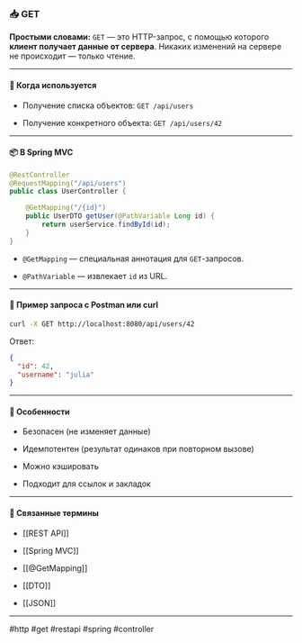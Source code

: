 ### 📥 **GET**

**Простыми словами:** `GET` — это HTTP-запрос, с помощью которого **клиент получает данные от сервера**. Никаких изменений на сервере не происходит — только чтение.

---

#### 🧠 **Когда используется**

- Получение списка объектов: `GET /api/users`
    
- Получение конкретного объекта: `GET /api/users/42`
    

---

#### 📦 **В Spring MVC**

```java
@RestController
@RequestMapping("/api/users")
public class UserController {

    @GetMapping("/{id}")
    public UserDTO getUser(@PathVariable Long id) {
        return userService.findById(id);
    }
}
```

- `@GetMapping` — специальная аннотация для `GET`-запросов.
    
- `@PathVariable` — извлекает `id` из URL.
    

---

#### 🧪 **Пример запроса с Postman или curl**

```bash
curl -X GET http://localhost:8080/api/users/42
```

Ответ:

```json
{
  "id": 42,
  "username": "julia"
}
```

---

#### 🧷 **Особенности**

- Безопасен (не изменяет данные)
    
- Идемпотентен (результат одинаков при повторном вызове)
    
- Можно кэшировать
    
- Подходит для ссылок и закладок
    

---

#### 🔗 **Связанные термины**

- [[REST API]]
    
- [[Spring MVC]]
    
- [[@GetMapping]]
    
- [[DTO]]
    
- [[JSON]]
    

---

#http #get #restapi #spring #controller